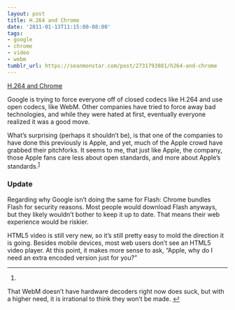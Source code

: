 ```yaml
---
layout: post
title: H.264 and Chrome
date: '2011-01-13T11:15:00-08:00'
tags:
- google
- chrome
- video
- webm
tumblr_url: https://seanmonstar.com/post/2731793881/h264-and-chrome
---
```

[H.264 and Chrome](http://blog.chromium.org/2011/01/html-video-codec-support-in-chrome.html)  

Google is trying to force everyone off of closed codecs like H.264 and use open codecs, like WebM. Other companies have tried to force away bad technologies, and while they were hated at first, eventually everyone realized it was a good move.

What’s surprising (perhaps it shouldn’t be), is that one of the companies to have done this previously is Apple, and yet, much of the Apple crowd have grabbed their pitchforks. It seems to me, that just like Apple, the company, those Apple fans care less about open standards, and more about Apple’s standards.<sup id="fnref:1"><a href="#fn:1" class="footnote-ref" role="doc-noteref">1</a></sup>

### Update

Regarding why Google isn’t doing the same for Flash: Chrome bundles Flash for security reasons. Most people would download Flash anyways, but they likely wouldn’t bother to keep it up to date. That means their web experience would be riskier.

HTML5 video is still very new, so it’s still pretty easy to mold the direction it is going. Besides mobile devices, most web users don’t see an HTML5 video player. At this point, it makes more sense to ask, “Apple, why do I need an extra encoded version just for you?”

* * *

1. 

That WebM doesn’t have hardware decoders right now does suck, but with a higher need, it is irrational to think they won’t be made.&nbsp;[↩︎](#fnref:1)

